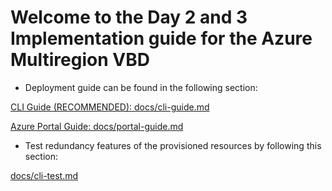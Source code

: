 # Welcome to the Day 2 and 3 Implementation guide for the Azure Multiregion VBD

* Deployment guide can be found in the following section:

[CLI Guide (RECOMMENDED): docs/cli-guide.md](docs/cli-guide.md)

[Azure Portal Guide: docs/portal-guide.md](docs/portal-guide.md)

* Test redundancy features of the provisioned resources by following this section:

[docs/cli-test.md](docs/cli-test.md)
